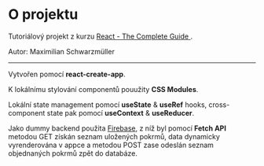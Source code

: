 # O projektu

Tutoriálový projekt z kurzu [React - The Complete Guide ](https://www.udemy.com/course/react-the-complete-guide-incl-redux/).

Autor: Maximilian Schwarzmüller

---

Vytvořen pomocí **react-create-app**.

K lokálnímu stylování componentů pouužity **CSS Modules**.

Lokální state management pomocí **useState** & **useRef** hooks, cross-component state pak pomocí **useContext** & **useReducer**.

Jako dummy backend použita [Firebase](https://firebase.google.com/), z níž byl pomocí **Fetch API** metodou GET získán seznam uložených pokrmů, data dynamicky vyrenderována v appce a metodou POST zase odeslán seznam objednaných pokrmů zpět do databáze.
